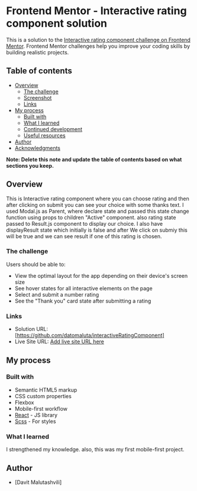 # Frontend Mentor - Interactive rating component solution

This is a solution to the [Interactive rating component challenge on Frontend Mentor](https://www.frontendmentor.io/challenges/interactive-rating-component-koxpeBUmI). Frontend Mentor challenges help you improve your coding skills by building realistic projects.

## Table of contents

- [Overview](#overview)
  - [The challenge](#the-challenge)
  - [Screenshot](#screenshot)
  - [Links](#links)
- [My process](#my-process)
  - [Built with](#built-with)
  - [What I learned](#what-i-learned)
  - [Continued development](#continued-development)
  - [Useful resources](#useful-resources)
- [Author](#author)
- [Acknowledgments](#acknowledgments)

**Note: Delete this note and update the table of contents based on what sections you keep.**

## Overview

This is Interactive rating component where you can choose rating and then after clicking on submit you can see your choice with some thanks text. I used Modal.js as Parent, where declare state and passed this state change function using props to children "Active" component. also rating state passed to Result.js component to display our choice. I also have displayResult state which initially is false and after We click on submiy this will be true and we can see result if one of this rating is chosen.

### The challenge

Users should be able to:

- View the optimal layout for the app depending on their device's screen size
- See hover states for all interactive elements on the page
- Select and submit a number rating
- See the "Thank you" card state after submitting a rating

### Links

- Solution URL: [https://github.com/datomaluta/interactiveRatingComponent]
- Live Site URL: [Add live site URL here](https://your-live-site-url.com)

## My process

### Built with

- Semantic HTML5 markup
- CSS custom properties
- Flexbox
- Mobile-first workflow
- [React](https://reactjs.org/) - JS library
- [Scss](https://styled-components.com/) - For styles

### What I learned

I strengthened my knowledge. also, this was my first mobile-first project.

## Author

- [Davit Malutashvili]

